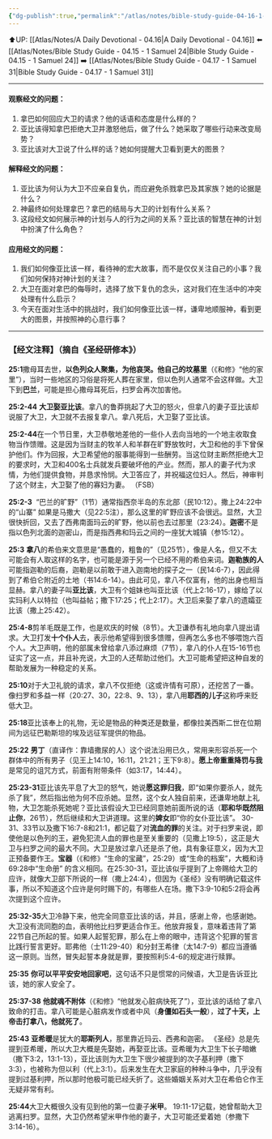 ```yaml
---
{"dg-publish":true,"permalink":"/atlas/notes/bible-study-guide-04-16-1-samuel-25/","noteIcon":""}
---
```


⬆️UP: [[Atlas/Notes/A Daily Devotional - 04.16\|A Daily Devotional - 04.16]]
⬅️ [[Atlas/Notes/Bible Study Guide - 04.15 - 1 Samuel 24\|Bible Study Guide - 04.15 - 1 Samuel 24]]
➡️ [[Atlas/Notes/Bible Study Guide - 04.17 - 1 Samuel 31\|Bible Study Guide - 04.17 - 1 Samuel 31]] 

---

#### 观察经文的问题：
1. 拿巴如何回应大卫的请求？他的话语和态度是什么样的？
2. 亚比该得知拿巴拒绝大卫并激怒他后，做了什么？她采取了哪些行动来改变局势？
3. 亚比该对大卫说了什么样的话？她如何提醒大卫看到更大的图景？

#### 解释经文的问题：
1. 亚比该为何认为大卫不应亲自复仇，而应避免杀戮拿巴及其家族？她的论据是什么？
2. 神最终如何处理拿巴？拿巴的结局与大卫的计划有什么关系？
3. 这段经文如何展示神的计划与人的行为之间的关系？亚比该的智慧在神的计划中扮演了什么角色？

#### 应用经文的问题：
1. 我们如何像亚比该一样，看待神的宏大故事，而不是仅仅关注自己的小事？我们如何保持对神计划的关注？
2. 大卫在面对拿巴的侮辱时，选择了放下复仇的念头，这对我们在生活中的冲突处理有什么启示？
3. 今天在面对生活中的挑战时，我们如何像亚比该一样，谦卑地顺服神，看到更大的图景，并按照神的心意行事？


---
### 【经文注释】（摘自《圣经研修本》）

**25:1**撒母耳去世，**以色列众人聚集，为他哀哭。他自己的坟墓里**（《和修》“他的家里”），当时一些地区的习俗是将死人葬在家里，但以色列人通常不会这样做。大卫下到**巴兰**，可能是担心撒母耳死后，扫罗会再次加害他。

**25:2-44** **大卫娶亚比该**。拿八的鲁莽挑起了大卫的怒火，但拿八的妻子亚比该却说服了大卫，大卫就不去报复拿八。拿八死后，大卫娶了亚比该。

**25:2-44**在一个节日里，大卫恭敬地差他的一些仆人去向当地的一个地主收取食物当作馈赠。这是因为当财主的牧羊人和羊群在旷野放牧时，大卫和他的手下曾保护他们。作为回报，大卫希望他的服事能得到一些酬劳。当这位财主断然拒绝大卫的要求时，大卫和400名士兵就发兵要破坏他的产业。然而，那人的妻子代为求情，为他们提供食物，并恳求怜悯。大卫答应了，并祝福这位妇人。然后，神审判了这个财主，大卫娶了他的寡妇为妻。 （FSB）

**25:2-3**  “巴兰的旷野”（1节）通常指西奈半岛的东北部（民10:12）。撒上24:22中的“山寨” 如果是马撒大（见22:5注），那么这里的旷野应该不会很远。显然，大卫很快折回，又去了西弗南面玛云的旷野，他以前也去过那里（23:24）。**迦密**不是指以色列北面的迦密山，而是指西弗和玛云之间的一座犹大城镇（参15:12）。

**25:3** **拿八**的希伯来文意思是“愚蠢的，粗鲁的”（见25节），像是人名，但又不太可能会有人取这样的名字，也可能是源于另一个已经不用的希伯来词。**迦勒族的人**可能指迦勒的后裔，迦勒是以前敢于进入迦南地的探子之一（民14:6-7），因此得到了希伯仑附近的土地（书14:6-14）。由此可见，拿八不仅富有，他的出身也相当显赫。拿八的妻子叫**亚比该**，大卫有个姐妹也叫亚比该（代上2:16-17），嫁给了以实玛利人以特拉（也叫益帖；撒下17:25；代上2:17）。大卫后来娶了拿八的遗孀亚比该（撒上25:42）。

**25:4-8**剪羊毛既是工作，也是欢庆的时候（8节）。大卫谦恭有礼地向拿八提出请求。大卫打发**十个仆人**去，表示他希望得到很多馈赠，但再怎么多也不够喂饱六百个人。大卫声明，他的部属未曾给拿八添过麻烦（7节），拿八的仆人在15-16节也证实了这一点，并且补充说，大卫的人还帮助过他们。大卫可能希望把这种自发的帮助发展为一种稳定的关系。

**25:10**对于大卫礼貌的请求，拿八不仅拒绝（这或许情有可原），还挖苦了一番。像扫罗和多益一样（20:27、30，22:8、9、13），拿八用**耶西的儿子**这称呼来贬低大卫。

**25:18**亚比该奉上的礼物，无论是物品的种类还是数量，都像拉美西斯二世在位期间为远征巴勒斯坦的埃及远征军提供的物品。

**25:22** **男丁**（直译作：靠墙撒尿的人）这个说法沿用已久，常用来形容杀死一个群体中的所有男子（见王上14:10，16:11，21:21；王下9:8）。**愿上帝重重降罚与我**是常见的诅咒方式，前面有附带条件（如3:17，14:44）。

**25:23-31**亚比该先平息了大卫的怒气，她说**愿这罪归我**，即“如果你要杀人，就先杀了我”，然后指出他为何不应杀她。显然，这个女人独自前来，还谦卑地献上礼物，大卫怎能杀死她呢？亚比该假设大卫已经同意她前面所说的话（**耶和华既然阻止你**，26节），然后继续和大卫讲道理。这里的**婢女**即“你的女仆亚比该”。 30-31、33节以及撒下16:7-8和21:1，都记载了对**流血的罪**的关注。对于扫罗来说，即使他是以色列的王，避免犯流人血的罪也是至关重要的（见撒上19:5），这正是大卫与扫罗之间的最大不同。大卫是放过拿八还是杀了他，具有象征意义，因为大卫正预备要作王。**宝器**（《和修》“生命的宝藏”，25:29）或“生命的档案”，大概和诗69:28中“生命册” 的含义相同。在25:30-31，亚比该似乎提到了上帝赐给大卫的应许，就像大卫部下所说的一样（撒上24:4），但因为《圣经》没有明确记载这件事，所以不知道这个应许是何时赐下的，有哪些人在场。撒下3:9-10和5:2将会再次提到这个应许。

**25:32-35**大卫冷静下来，他完全同意亚比该的话，并且，感谢上帝，也感谢她。大卫没有流同胞的血，表明他比扫罗更适合作王。他放弃报复，意味着违背了第22节自己所起的誓。如果人起誓犯罪，那么在上帝的眼中，违背这个犯罪的誓言比践行誓言更好。耶弗他（士11:29-40）和分封王希律（太14:7-9）都应当遵循这一原则。当然，冒失起誓本身就是罪，要按照利5:4-6的规定进行赎罪。

**25:35** **你可以平平安安地回家吧**，这句话不只是惯常的问候语，大卫是告诉亚比该，她的家人安全了。

**25:37-38** **他就魂不附体**（《和修》“他就发心脏病快死了”），亚比该的话给了拿八致命的打击。拿八可能是心脏病发作或者中风（**身僵如石头一般**），**过了十天，上帝击打拿八，他就死了**。

**25:43** **亚希暖**是犹大的**耶斯列人**，那里靠近玛云、西弗和迦密。 《圣经》总是先提到亚希暖，所以大卫大概是先娶她，再娶亚比该。亚希暖为大卫生下长子暗嫩（撒下3:2，13:1-13），亚比该则为大卫生下很少被提到的次子基利押（撒下3:3），也被称为但以利（代上3:1）。后来发生在大卫家庭的种种斗争中，几乎没有提到过基利押，所以那时他极可能已经夭折了。这些婚姻关系对大卫在希伯仑作王无疑非常有利。

**25:44**大卫大概很久没有见到他的第一位妻子**米甲**。 19:11-17记载，她曾帮助大卫逃离扫罗。显然，大卫仍然希望米甲作他的妻子，大卫可能还爱着她（参撒下3:14-16）。